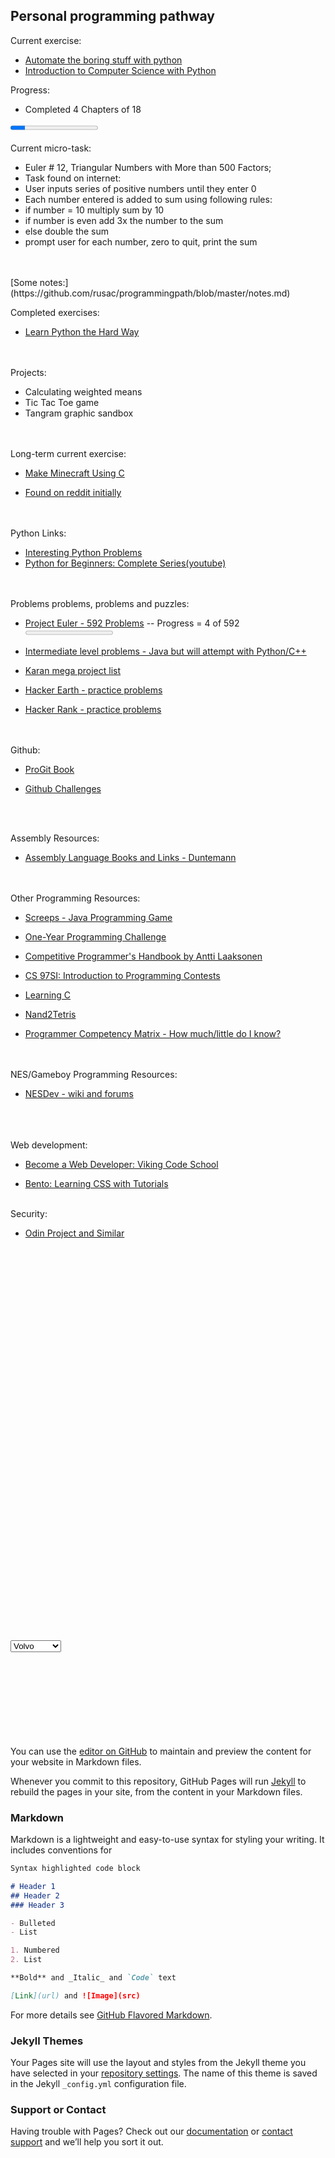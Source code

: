 ## Personal programming pathway

Current exercise:

- [Automate the boring stuff with python](https://automatetheboringstuff.com/)
- [Introduction to Computer Science with Python](https://courses.edx.org/courses/course-v1:MITx+6.00.1x+2T2017/info)

Progress:

- Completed 4 Chapters of 18

 <progress value="30" max="180"></progress> 
<BR>
<BR>
Current micro-task:
- Euler # 12, Triangular Numbers with More than 500 Factors;
- Task found on internet:
 - User inputs series of positive numbers until they enter 0
 - Each number entered is added to sum using following rules:
  - if number = 10 multiply sum by 10
  - if number is even add 3x the number to the sum
  - else double the sum
 - prompt user for each number, zero to quit, print the sum

<BR>
<BR>
[Some notes:](https://github.com/rusac/programmingpath/blob/master/notes.md)

<BR>

Completed exercises:

- [Learn Python the Hard Way](https://learnpythonthehardway.org/book/)

<BR>
<BR>
Projects:

- Calculating weighted means
- Tic Tac Toe game
- Tangram graphic sandbox

<BR>
<BR>
Long-term current exercise:

- [Make Minecraft Using C](https://www.youtube.com/playlist?list=PLMZ_9w2XRxiZq1vfw1lrpCMRDufe2MKV_)

- [Found on reddit initially](https://www.reddit.com/r/learnprogramming/comments/5nd9la/tutorial_learn_to_make_minecraft_using_c_and/)

<BR>
<BR>
Python Links:

- [Interesting Python Problems](https://www.reddit.com/r/learnprogramming/comments/5llmml/interesting_python_practice_problems_from_the/)
- [Python for Beginners: Complete Series(youtube)](https://www.reddit.com/r/learnprogramming/comments/6bxdut/python_for_beginners_complete_series/)

<BR>
<BR>
Problems problems, problems and puzzles:

- [Project Euler - 592 Problems](https://projecteuler.net/) -- Progress = 4 of 592
  <progress value="40" max="5920"></progress> 

- [Intermediate level problems - Java but will attempt with Python/C++](https://edabit.com/explore)

- [Karan mega project list](https://github.com/karan/Projects)

- [Hacker Earth - practice problems](https://www.hackerearth.com/)

- [Hacker Rank - practice problems](https://www.hackerrank.com/)
<BR>
<BR>
Github:

- [ProGit Book](https://git-scm.com/book/en/v2)

- [Github Challenges](https://try.github.io/levels/1/challenges/1)
<BR>
<BR>

Assembly Resources:

- [Assembly Language Books and Links - Duntemann](http://www.duntemann.com/assembly.html)
<BR>
<BR>
Other Programming Resources:

- [Screeps - Java Programming Game](https://screeps.com/)

- [One-Year Programming Challenge](https://www.reddit.com/r/learnprogramming/comments/5mdehp/one_year_reddit_programmer_challenge/)

- [Competitive Programmer's Handbook by Antti Laaksonen](https://cses.fi/book.html)

- [CS 97SI: Introduction to Programming Contests](http://web.stanford.edu/class/cs97si/)

- [Learning C](http://www.cprogramming.com/tutorial/c-tutorial.html)

- [Nand2Tetris](http://www.nand2tetris.org/)

- [Programmer Competency Matrix - How much/little do I know?](http://sijinjoseph.com/programmer-competency-matrix/)
<BR>
<BR>
NES/Gameboy Programming Resources:

- [NESDev - wiki and forums](http://nesdev.com/)


<BR>
<BR>
<BR>
Web development:

- [Become a Web Developer: Viking Code School](https://www.vikingcodeschool.com/prep)

- [Bento: Learning CSS with Tutorials](https://bento.io/topic/css)

<BR>
Security:

- [Odin Project and Similar](https://www.reddit.com/r/learnprogramming/comments/5mijdd/anything_like_odin_project_for_cybersecurity/)
<BR>
<BR>
<BR>
<BR>
<BR>
<BR>
<BR>
<BR>
<BR>
<BR>
<BR>
<BR>
<BR>
<BR>
<BR>
<BR>
<BR>
<BR>
<BR>
<BR>
<BR>
<BR>
<BR>
<BR>
<BR>
<BR>
<BR>
<BR>
<BR>
<BR>
<BR>
<BR>
<BR>
<BR>
<BR>
<BR>
<BR>
 <select>
  <option value="Option 1">Volvo</option>
  <option value="Option 2">Saab</option>
  <option value="Option 3">Mercedes</option>
  <option value="Option 4">Audi</option>
</select> 

<BR>
<BR>
<BR>
<BR>
<BR>
<BR>
<BR>
<BR>
<BR>

You can use the [editor on GitHub](https://github.com/rusac/programmingpath/edit/master/README.md) to maintain and preview the content for your website in Markdown files.

Whenever you commit to this repository, GitHub Pages will run [Jekyll](https://jekyllrb.com/) to rebuild the pages in your site, from the content in your Markdown files.

### Markdown

Markdown is a lightweight and easy-to-use syntax for styling your writing. It includes conventions for

```markdown
Syntax highlighted code block

# Header 1
## Header 2
### Header 3

- Bulleted
- List

1. Numbered
2. List

**Bold** and _Italic_ and `Code` text

[Link](url) and ![Image](src)
```

For more details see [GitHub Flavored Markdown](https://guides.github.com/features/mastering-markdown/).

### Jekyll Themes

Your Pages site will use the layout and styles from the Jekyll theme you have selected in your [repository settings](https://github.com/rusac/programmingpath/settings). The name of this theme is saved in the Jekyll `_config.yml` configuration file.

### Support or Contact

Having trouble with Pages? Check out our [documentation](https://help.github.com/categories/github-pages-basics/) or [contact support](https://github.com/contact) and we’ll help you sort it out.
